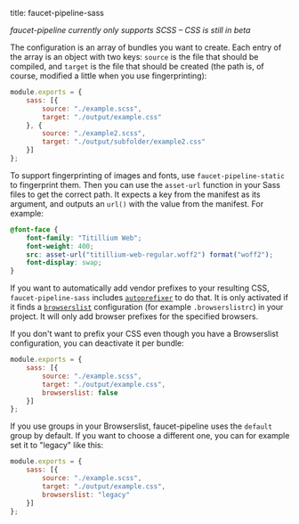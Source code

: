 title: faucet-pipeline-sass

*faucet-pipeline currently only supports SCSS – CSS is still in beta*

The configuration is an array of bundles you want to create. Each entry of the
array is an object with two keys: `source` is the file that should be
compiled, and `target` is the file that should be created (the path is, of
course, modified a little when you use fingerprinting):

```js
module.exports = {
    sass: [{
        source: "./example.scss",
        target: "./output/example.css"
    }, {
        source: "./example2.scss",
        target: "./output/subfolder/example2.css"
    }]
};
```

To support fingerprinting of images and fonts, use `faucet-pipeline-static` to
fingerprint them. Then you can use the `asset-url` function in your Sass files
to get the correct path. It expects a key from the manifest as its argument, and
outputs an `url()` with the value from the manifest. For example:

```scss
@font-face {
	font-family: "Titillium Web";
	font-weight: 400;
	src: asset-url("titillium-web-regular.woff2") format("woff2");
	font-display: swap;
}
```

If you want to automatically add vendor prefixes to your resulting CSS,
`faucet-pipeline-sass` includes
[`autoprefixer`](https://github.com/postcss/autoprefixer) to do that. It is only
activated if it finds a [`browserslist`](https://github.com/ai/browserslist)
configuration (for example `.browserslistrc`) in your project. It will only add
browser prefixes for the specified browsers.

If you don't want to prefix your CSS even though you have a Browserslist
configuration, you can deactivate it per bundle:

```js
module.exports = {
    sass: [{
        source: "./example.scss",
        target: "./output/example.css",
        browserslist: false
    }]
};
```

If you use groups in your Browserslist, faucet-pipeline uses the `default` group
by default. If you want to choose a different one, you can for example set it to
"legacy" like this:

```js
module.exports = {
    sass: [{
        source: "./example.scss",
        target: "./output/example.css",
        browserslist: "legacy"
    }]
};
```
